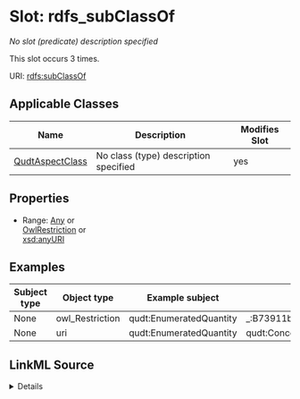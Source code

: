 

# Slot: rdfs_subClassOf


_No slot (predicate) description specified_






This slot occurs 3 times.


URI: [rdfs:subClassOf](http://www.w3.org/2000/01/rdf-schema#subClassOf)



<!-- no inheritance hierarchy -->





## Applicable Classes

| Name | Description | Modifies Slot |
| --- | --- | --- |
| [QudtAspectClass](../classes/QudtAspectClass.md) | No class (type) description specified |  yes  |







## Properties

* Range: [Any](../classes/Any.md)&nbsp;or&nbsp;<br />[OwlRestriction](../classes/OwlRestriction.md)&nbsp;or&nbsp;<br />[xsd:anyURI](http://www.w3.org/2001/XMLSchema#anyURI)






## Examples

| Subject type | Object type | Example subject | Example object | Occurrences |
| --- | --- | --- | --- | --- |
| None | owl_Restriction | qudt:EnumeratedQuantity | _:B73911bb5851b4fbc2403970a309b1a1b | 2 |
| None | uri | qudt:EnumeratedQuantity | qudt:Concept | 1 |




## LinkML Source

<details>

```yaml
name: rdfs_subClassOf
annotations:
  count:
    tag: count
    value: 3
  owl_Restriction:
    tag: owl_Restriction
    value: 2
  uri:
    tag: uri
    value: 1
description: No slot (predicate) description specified
examples:
- object:
    example_object: _:B73911bb5851b4fbc2403970a309b1a1b
    example_object_type: owl_Restriction
    example_predicate: rdfs:subClassOf
    example_subject: qudt:EnumeratedQuantity
    example_subject_type: None
- object:
    example_object: qudt:Concept
    example_object_type: uri
    example_predicate: rdfs:subClassOf
    example_subject: qudt:EnumeratedQuantity
    example_subject_type: None
from_schema: sawgraph-kg
rank: 1000
slot_uri: rdfs:subClassOf
alias: rdfs_subClassOf
domain_of:
- qudt_AspectClass
range: Any
any_of:
- range: owl_Restriction
- range: uri

```
</details>